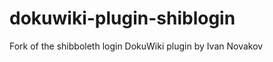 dokuwiki-plugin-shiblogin
=========================

Fork of the shibboleth login DokuWiki plugin by Ivan Novakov